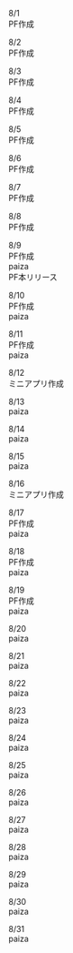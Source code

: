 8/1<br>
  PF作成<br>

8/2<br>
  PF作成<br>

8/3<br>
  PF作成<br>

8/4<br>
  PF作成<br>

8/5<br>
  PF作成<br>

8/6<br>
  PF作成<br>

8/7<br>
  PF作成<br>

8/8<br>
  PF作成<br>

8/9<br>
  PF作成<br>
  paiza<br>
  PF本リリース<br>

8/10<br>
  PF作成<br>
  paiza<br>

8/11<br>
  PF作成<br>
  paiza<br>

8/12<br>
  ミニアプリ作成<br>

8/13<br>
  paiza<br>

8/14<br>
  paiza<br>

8/15<br>
  paiza<br>

8/16<br>
  ミニアプリ作成<br>

8/17<br>
  PF作成<br>
  paiza<br>

8/18<br>
  PF作成<br>
  paiza<br>

8/19<br>
  PF作成<br>
  paiza<br>

8/20<br>
  paiza<br>

8/21<br>
  paiza<br>

8/22<br>
  paiza<br>

8/23<br>
  paiza<br>

8/24<br>
  paiza<br>

8/25<br>
  paiza<br>

8/26<br>
  paiza<br>

8/27<br>
  paiza<br>

8/28<br>
  paiza<br>

8/29<br>
  paiza<br>

8/30<br>
  paiza<br>

8/31<br>
  paiza<br>
